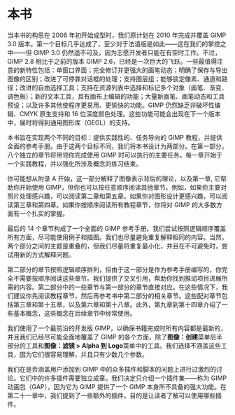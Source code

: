 # 本书

当本书的构思在 2006 年初开始成型时，我们原计划在 2010 年完成并覆盖 GIMP 3.0 版本。第一个目标几乎达成了，至少对于法语版是如此——这在我们的掌控之中——但 GIMP 3.0 仍然遥不可及，因为志愿开发者只能在有空时工作。不过，GIMP 2.8 相比于之前的版本 GIMP 2.6，已经是一次巨大的飞跃。一些最值得注意的新特性包括：单窗口界面；完全修订并更强大的画笔动态；明确了保存与导出图像的区别；改进了可停靠对话框的处理；支持图层组；能够锁定像素、通道和路径；改进的自由选择工具；支持在资源列表中选择和标记多个对象（画笔、渐变、调色板）；新的文本工具，具有画布上编辑的功能；大量新画笔、画笔动态和工具预设；以及许多其他使程序更易用、更愉快的功能。GIMP 仍然缺乏非破坏性编辑、CMYK 原生支持和 16 位深度颜色处理。这些功能可能会出现在下一个版本中，届时将得到通用图形库（GEGL）的支持。

本书旨在实现两个不同的目标：提供实践性的、任务导向的 GIMP 教程，并提供全面的参考手册。由于这两个目标不同，我们将本书设计为两部分。在第一部分，八个独立的章节将带领你完成使用 GIMP 时可以执行的主要任务。每一章开始于一个实践教程，并以强化所涉及概念的练习结束。

你可能想从附录 A 开始，这一部分解释了图像表示背后的理论，以及第一章, 它帮助你开始使用 GIMP，但你也可以按任意顺序阅读其他章节。例如，如果你主要对照片处理感兴趣，可以阅读第二章和第五章。如果你对图形设计更感兴趣，可以阅读第三章和第四章。如果你按顺序阅读所有教程章节，你将对 GIMP 的大多数方面有一个扎实的掌握。

最后的 14 个章节构成了一个全面的 GIMP 参考手册。我们尝试按照逻辑顺序覆盖所有方面，尽可能使用例子和插图。我们也尽量避免重复解释相同的内容。当然，两个部分之间的主题是重叠的，但我们尽量将重复最小化，并且在不可避免时，尝试用新的方式解释问题。

第二部分的章节按照逻辑顺序排列，但由于这一部分是作为参考手册编写的，你完全不需要按顺序阅读这些章节。我们提供了交叉引用，帮助你找到推动项目进展所需的内容。第二部分中的一些章节与第一部分的章节直接对应。在这些情况下，我们建议你先阅读教程章节，然后再参考书中第二部分的相关章节。这些配对章节包括第三章和第十五章，以及第六章和第十八章。此外，第九章到第十四章介绍了一些基本概念，这些概念在后续章节中经常使用。

我们使用了一个最前沿的开发版 GIMP，以确保书籍完成时所有内容都是最新的，并且我们已经尽可能全面地覆盖了 GIMP 的各个方面，除了**图像：创建**菜单后半部分的工具和**图像：滤镜 > Alpha 到 Logo**菜单中的工具。我们选择不涵盖这些工具，因为它们很容易理解，并且只有少数几个参数。

我们在是否涵盖用户添加到 GIMP 中的众多插件和脚本的问题上进行过激烈的讨论。它们中的许多插件需要独立成章。我们决定只介绍一个插件集——称为 GIMP 动画包（GAP），因为它为 GIMP 提供了一个 GIMP 本身所不具备的强大功能。在第二十一章中，我们提到了一些额外的插件，目的是让读者了解可以使用哪些插件。
